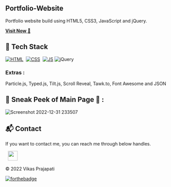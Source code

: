 ## Portfolio-Website
Portfolio website build using HTML5, CSS3, JavaScript and jQuery.

<a href="https://vikasprajapati.netlify.app/" target="_blank">**Visit Now** 🚀</a>


## 📌 Tech Stack
[![HTML](https://img.shields.io/badge/html5%20-%23E34F26.svg?&style=for-the-badge&logo=html5&logoColor=white)](https://github.com/vikas-prajapati/Portfolio-Website/search?l=html)&nbsp;
[![CSS](https://img.shields.io/badge/css3%20-%231572B6.svg?&style=for-the-badge&logo=css3&logoColor=white)](https://github.com/vikas-prajapati/Portfolio-Website/search?l=css)&nbsp;
[![JS](https://img.shields.io/badge/javascript%20-%23323330.svg?&style=for-the-badge&logo=javascript&logoColor=%23F7DF1E)](https://github.com/vikas-kumar-prajapati/Portfolio-Website/search?l=javascript)
<img alt="jQuery" src="https://img.shields.io/badge/jquery-%230769AD.svg?style=for-the-badge&logo=jquery&logoColor=white"/>

### Extras : 
Particle.js, Typed.js, Tilt.js, Scroll Reveal, Tawk.to, Font Awesome and JSON

## 📌 Sneak Peek of Main Page 🙈 :
![Screenshot 2022-12-31 233507](https://user-images.githubusercontent.com/92617547/210152397-478d1ff9-232a-40a7-8fe5-c192a3745c6b.png)


<h2>📬 Contact</h2>


If you want to contact me, you can reach me through below handles.

&nbsp;&nbsp;<a href="https://www.linkedin.com/in/vikas-kumar-prajapati/"><img src="https://www.felberpr.com/wp-content/uploads/linkedin-logo.png" width="30"></img></a>

© 2022 Vikas Prajapati 


[![forthebadge](https://forthebadge.com/images/badges/built-with-love.svg)](https://forthebadge.com)
